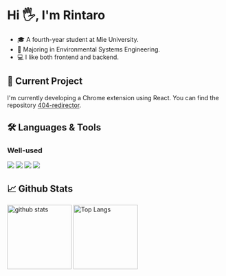 # Hi 🖐️, I'm Rintaro
<ul>
  <li>🎓 A fourth-year student at Mie University.</li>
  <li>🌱 Majoring in Environmental Systems Engineering.</li>
  <li>💻 I like both frontend and backend.</li>
</ul>  

## 🚀 Current Project
I'm currently developing a Chrome extension using React. You can find the repository [404-redirector](https://github.com/rintarotajima/404-redirector).

## 🛠️ Languages & Tools

### Well-used
<p>
  <img src="https://img.shields.io/badge/react-%2320232a.svg?style=for-the-badge&logo=react&logoColor=%2361DAFB">
  <img src="https://img.shields.io/badge/javascript-%23323330.svg?style=for-the-badge&logo=javascript&logoColor=%23F7DF1E">
  <img src="https://img.shields.io/badge/node.js-6DA55F?style=for-the-badge&logo=node.js&logoColor=white">
  <img src="https://img.shields.io/badge/python-3670A0?style=for-the-badge&logo=python&logoColor=ffdd54">
</p>


## 📈 Github Stats
<p align="left"> 
  <img alt="github stats" height="150px" src="https://github-readme-stats.vercel.app/api?username=rintarotajima&show_icons=true&hide_title=true&hide_border=true&layout=compact&text_color=000&icon_color=000&bg_color=0,ea6161,ffc64d,fffc4d,52fa5a&theme=graywhite" />
  <img alt="Top Langs" height="150px" src="https://github-readme-stats.vercel.app/api/top-langs/?username=rintarotajima&show_icons=true&hide_title=true&hide_border=true&layout=compact&text_color=000&bg_color=0,ea6161,ffc64d,fffc4d,52fa5a&theme=graywhite" />
</p>
